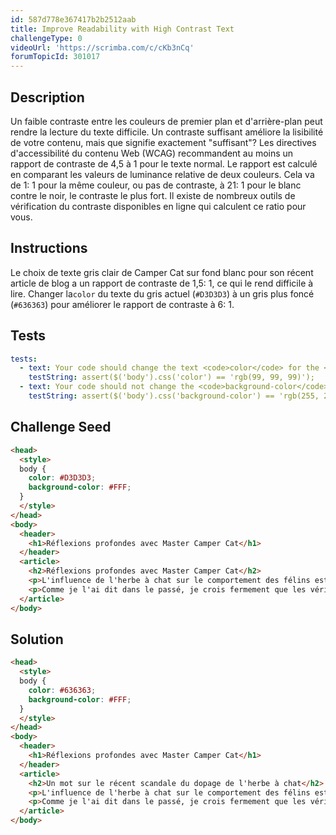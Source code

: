 ```yaml
---
id: 587d778e367417b2b2512aab
title: Improve Readability with High Contrast Text
challengeType: 0
videoUrl: 'https://scrimba.com/c/cKb3nCq'
forumTopicId: 301017
---
```


## Description
<section id='description'>
Un faible contraste entre les couleurs de premier plan et d'arrière-plan peut rendre la lecture du texte difficile. Un contraste suffisant améliore la lisibilité de votre contenu, mais que signifie exactement "suffisant"?
Les directives d'accessibilité du contenu Web (WCAG) recommandent au moins un rapport de contraste de 4,5 à 1 pour le texte normal. Le rapport est calculé en comparant les valeurs de luminance relative de deux couleurs. Cela va de 1: 1 pour la même couleur, ou pas de contraste, à 21: 1 pour le blanc contre le noir, le contraste le plus fort. Il existe de nombreux outils de vérification du contraste disponibles en ligne qui calculent ce ratio pour vous.
</section>

## Instructions
<section id='instructions'>
Le choix de texte gris clair de Camper Cat sur fond blanc pour son récent article de blog a un rapport de contraste de 1,5: 1, ce qui le rend difficile à lire. Changer la<code>color</code> du texte du gris actuel (<code>#D3D3D3</code>) à un gris plus foncé (<code>#636363</code>) pour améliorer le rapport de contraste à 6: 1.
</section>

## Tests
<section id='tests'>

```yml
tests:
  - text: Your code should change the text <code>color</code> for the <code>body</code> to the darker gray.
    testString: assert($('body').css('color') == 'rgb(99, 99, 99)');
  - text: Your code should not change the <code>background-color</code> for the <code>body</code>.
    testString: assert($('body').css('background-color') == 'rgb(255, 255, 255)');

```

</section>

## Challenge Seed
<section id='challengeSeed'>

<div id='html-seed'>

```html
<head>
  <style>
  body {
    color: #D3D3D3;
    background-color: #FFF;
  }
  </style>
</head>
<body>
  <header>
    <h1>Réflexions profondes avec Master Camper Cat</h1>
  </header>
  <article>
    <h2>Réflexions profondes avec Master Camper Cat</h2>
    <p>L'influence de l'herbe à chat sur le comportement des félins est bien documentée et son utilisation comme complément à base de plantes dans les cercles de ninja compétitifs reste controversée. Une fois de plus, le débat sur l'interdiction de la substance est porté à l'attention du public après la victoire de haut niveau de Kittytron, un partisan de longue date et utilisateur de la substance verte, lors du tournoi Claw of Fury.</p>
    <p>Comme je l'ai dit dans le passé, je crois fermement que les véritables compétences d'un ninja doivent venir de l'intérieur, sans influences externes. Ma propre utilisation de cataire continuera comme purement récréative.</p>
  </article>
</body>
```

</div>



</section>

## Solution
<section id='solution'>

```html
<head>
  <style>
  body {
    color: #636363;
    background-color: #FFF;
  }
  </style>
</head>
<body>
  <header>
    <h1>Réflexions profondes avec Master Camper Cat</h1>
  </header>
  <article>
    <h2>Un mot sur le récent scandale du dopage de l'herbe à chat</h2>
    <p>L'influence de l'herbe à chat sur le comportement des félins est bien documentée et son utilisation comme complément à base de plantes dans les cercles de ninja compétitifs reste controversée. Une fois de plus, le débat sur l'interdiction de la substance est porté à l'attention du public après la victoire de haut niveau de Kittytron, un partisan de longue date et utilisateur de la substance verte, lors du tournoi Claw of Fury.</p>
    <p>Comme je l'ai dit dans le passé, je crois fermement que les véritables compétences d'un ninja doivent venir de l'intérieur, sans influences externes. Ma propre utilisation de cataire continuera comme purement récréative.</p>
  </article>
</body>
```

</section>
